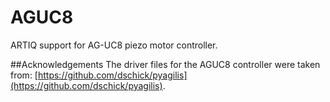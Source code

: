 # AGUC8
ARTIQ support for AG-UC8 piezo motor controller.

##Acknowledgements
The driver files for the AGUC8 controller were taken from: [https://github.com/dschick/pyagilis](https://github.com/dschick/pyagilis).
